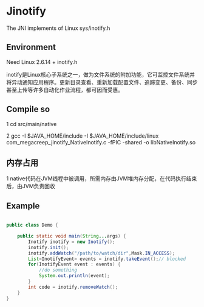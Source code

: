 # Jinotify
The JNI implements of Linux sys/inotify.h

## Environment
Need Linux 2.6.14 + inotify.h

inotify是Linux核心子系统之一，做为文件系统的附加功能，它可监控文件系统并将异动通知应用程序。更新目录查看、重新加载配置文件、追踪变更、备份、同步甚至上传等许多自动化作业流程，都可因而受惠。

## Compile so

1 cd src/main/native

2 gcc -I $JAVA_HOME/include -I $JAVA_HOME/include/linux com_megacreep_jinotify_NativeInotify.c -fPIC -shared -o libNativeInotify.so

## 内存占用

1 native代码在JVM线程中被调用，所需内存由JVM堆内存分配，在代码执行结束后，由JVM负责回收


## Example

```java

public class Demo {

    public static void main(String...args) {
        Inotify inotify = new Inotify();
        inotify.init();
        inotify.addWatch("/path/to/watch/dir",Mask.IN_ACCESS);
        List<InotifyEvent> events = inotify.takeEvent();// blocked
        for(InotifyEvent event : events) {
            //do something
            System.out.println(event);
        }
        int code = inotify.removeWatch();
    }
}

```

